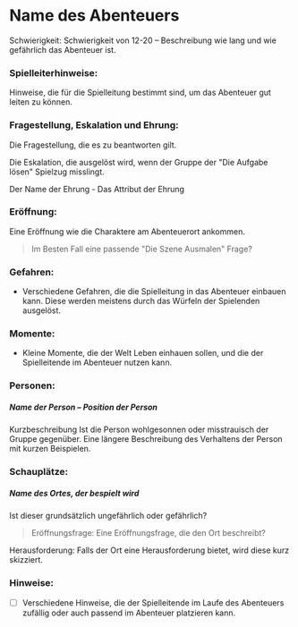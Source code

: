# Name des Abenteuers

Schwierigkeit: Schwierigkeit von 12-20 –  Beschreibung wie lang und wie gefährlich das Abenteuer ist.

### Spielleiterhinweise:

Hinweise, die für die Spielleitung bestimmt sind, um das Abenteuer gut leiten zu können.

### Fragestellung, Eskalation und Ehrung:

Die Fragestellung, die es zu beantworten gilt. 

Die Eskalation, die ausgelöst wird, wenn der Gruppe der "Die Aufgabe lösen" Spielzug misslingt.

Der Name der Ehrung - Das Attribut der Ehrung

### Eröffnung:

Eine Eröffnung wie die Charaktere am Abenteuerort ankommen. 

> Im Besten Fall eine passende "Die Szene Ausmalen" Frage?

### Gefahren:

-	Verschiedene Gefahren, die die Spielleitung in das Abenteuer einbauen kann. Diese werden meistens durch das Würfeln der Spielenden ausgelöst.

### Momente:

- Kleine Momente, die der Welt Leben einhauen sollen, und die der Spielleitende im Abenteuer nutzen kann.

### Personen:

##### Name der Person – Position der Person

Kurzbeschreibung 
Ist die Person wohlgesonnen oder misstrauisch der Gruppe gegenüber.
Eine längere Beschreibung des Verhaltens der Person mit kurzen Beispielen.

### Schauplätze:

##### Name des Ortes, der bespielt wird

Ist dieser grundsätzlich ungefährlich oder gefährlich?

> Eröffnungsfrage: Eine Eröffnungsfrage, die den Ort beschreibt?

Herausforderung: Falls der Ort eine Herausforderung bietet, wird diese kurz skizziert.

### Hinweise:

-	[   ] Verschiedene Hinweise, die der Spielleitende im Laufe des Abenteuers zufällig oder auch passend im Abenteuer platzieren kann.